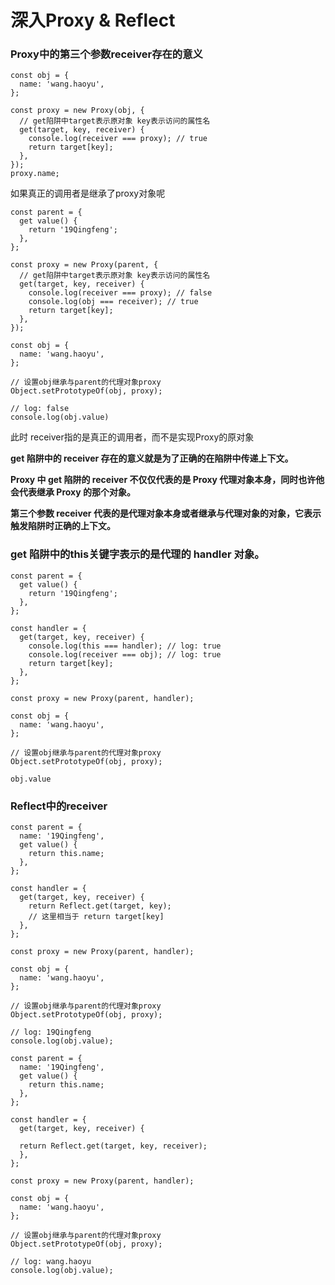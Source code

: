 # 深入Proxy & Reflect

### Proxy中的第三个参数receiver存在的意义
```
const obj = {
  name: 'wang.haoyu',
};

const proxy = new Proxy(obj, {
  // get陷阱中target表示原对象 key表示访问的属性名
  get(target, key, receiver) {
    console.log(receiver === proxy); // true
    return target[key];
  },
});
proxy.name;

```
如果真正的调用者是继承了proxy对象呢

```
const parent = {
  get value() {
    return '19Qingfeng';
  },
};

const proxy = new Proxy(parent, {
  // get陷阱中target表示原对象 key表示访问的属性名
  get(target, key, receiver) {
    console.log(receiver === proxy); // false
    console.log(obj === receiver); // true
    return target[key];
  },
});

const obj = {
  name: 'wang.haoyu',
};

// 设置obj继承与parent的代理对象proxy
Object.setPrototypeOf(obj, proxy);

// log: false
console.log(obj.value)
```
此时 receiver指的是真正的调用者，而不是实现Proxy的原对象

**get 陷阱中的 receiver 存在的意义就是为了正确的在陷阱中传递上下文。**

**Proxy 中 get 陷阱的 receiver 不仅仅代表的是 Proxy 代理对象本身，同时也许他会代表继承 Proxy 的那个对象。**

**第三个参数 receiver 代表的是代理对象本身或者继承与代理对象的对象，它表示触发陷阱时正确的上下文。**

### get 陷阱中的this关键字表示的是代理的 handler 对象。

```
const parent = {
  get value() {
    return '19Qingfeng';
  },
};

const handler = {
  get(target, key, receiver) {
    console.log(this === handler); // log: true
    console.log(receiver === obj); // log: true
    return target[key];
  },
};

const proxy = new Proxy(parent, handler);

const obj = {
  name: 'wang.haoyu',
};

// 设置obj继承与parent的代理对象proxy
Object.setPrototypeOf(obj, proxy);

obj.value

```
### Reflect中的receiver

```
const parent = {
  name: '19Qingfeng',
  get value() {
    return this.name;
  },
};

const handler = {
  get(target, key, receiver) {
    return Reflect.get(target, key);
    // 这里相当于 return target[key]
  },
};

const proxy = new Proxy(parent, handler);

const obj = {
  name: 'wang.haoyu',
};

// 设置obj继承与parent的代理对象proxy
Object.setPrototypeOf(obj, proxy);

// log: 19Qingfeng
console.log(obj.value);

```

```
const parent = {
  name: '19Qingfeng',
  get value() {
    return this.name;
  },
};

const handler = {
  get(target, key, receiver) {
   
  return Reflect.get(target, key, receiver);
  },
};

const proxy = new Proxy(parent, handler);

const obj = {
  name: 'wang.haoyu',
};

// 设置obj继承与parent的代理对象proxy
Object.setPrototypeOf(obj, proxy);

// log: wang.haoyu
console.log(obj.value);
```


